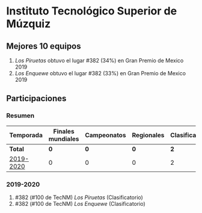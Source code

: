 # Instituto Tecnológico Superior de Múzquiz

## Mejores 10 equipos

1. _Los Piruetas_ obtuvo el lugar #382 (34%) en Gran Premio de Mexico 2019
1. _Los Enquewe_ obtuvo el lugar #382 (33%) en Gran Premio de Mexico 2019

## Participaciones

### Resumen

| Temporada | Finales mundiales | Campeonatos | Regionales | Clasificatorios | Equipos |
| --- | --- | --- | --- | --- | --- |
| **Total** | **0** | **0** | **0** | **2** | **2** |
| [2019-2020](#2019-2020) | 0 | 0 | 0 | 2 | 2 |

### 2019-2020

1. #382 (#100 de TecNM) _Los Piruetas_ (Clasificatorio)
1. #382 (#100 de TecNM) _Los Enquewe_ (Clasificatorio)



